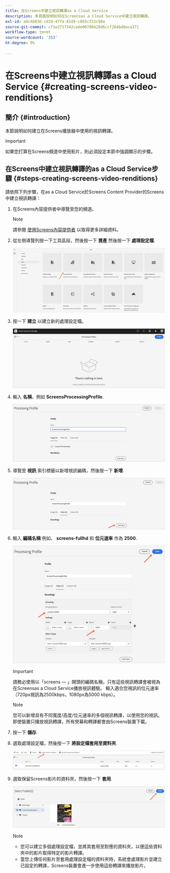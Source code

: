 ```yaml
---
title: 在Screens中建立視訊轉譯as a Cloud Service
description: 本頁面說明如何在Screensas a Cloud Service中建立視訊轉譯。
exl-id: a9c46036-cd29-47fa-81d9-c865cf22c98a
source-git-commit: cf1e2717342ca4e00780428d6ccf264bd8eca371
workflow-type: tm+mt
source-wordcount: '353'
ht-degree: 0%

---
```


# 在Screens中建立視訊轉譯as a Cloud Service {#creating-screens-video-renditions}

## 簡介 {#introduction}

本節說明如何建立在Screens播放器中使用的視訊轉譯。

>[!IMPORTANT]
>如果您打算在Screens頻道中使用影片，則必須設定本節中強調顯示的步驟。

## 在Screens中建立視訊轉譯的as a Cloud Service步驟 {#steps-creating-screens-video-renditions}

請依照下列步驟，在as a Cloud Service於Screens Content Provider的Screens中建立視訊轉譯：

1. 在Screens內容提供者中導覽至您的頻道。

   >[!NOTE]
   >請參閱 [使用Screens內容提供者](https://experienceleague.adobe.com/docs/experience-manager-cloud-service/screens-as-cloud-service/configure-screens-cloud/using-screens-content-provider.html?lang=en#screens-content-provider) 以取得更多詳細資料。

1. 從左側導覽列按一下工具區段，然後按一下 **資產** 然後按一下 **處理設定檔**.

   ![按一下處理設定檔](/help/screens-cloud/assets/configure/screens-cp-3.png)

1. 按一下 **建立** 以建立新的處理設定檔。

   ![按一下建立](/help/screens-cloud/assets/configure/screens-video-2.png)

1. 輸入 **名稱**，例如 **ScreensProcessingProfile**.

   ![](/help/screens-cloud/assets/configure/screens-video-3.png)

1. 導覽至 **視訊** 索引標籤以新增視訊編碼，然後按一下 **新增**.

   ![](/help/screens-cloud/assets/configure/screens-video-4a.png)

1. 輸入 **編碼名稱** 例如、 **screens-fullhd** 和 **位元速率** 作為 **2500**.

   ![](/help/screens-cloud/assets/configure/screens-video-4.png)

   >[!IMPORTANT]
   >請務必使用以「screens — 」開頭的編碼名稱，只有這些視訊轉譯會被視為在Screensas a Cloud Service播放視訊體驗。 輸入適合您視訊的位元速率（720px視訊為2500kbps，1080px為5000 kbps）。

   >[!NOTE]
   >您可以新增具有不同寬度/高度/位元速率的多個視訊轉譯，以使用您的視訊。 即使裝置只播放視訊轉譯，所有熒幕和轉譯都會由Screens裝置下載。

1. 按一下 **儲存**.

1. 選取處理設定檔，然後按一下 **將設定檔套用至資料夾**.

   ![將設定檔套用至資料夾](/help/screens-cloud/assets/configure/screens-video-5.png)

1. 選取保留Screens影片的資料夾，然後按一下 **套用**.

   ![按一下套用](/help/screens-cloud/assets/configure/screens-video-6.png)

   >[!NOTE]
   >* 您可以建立多個處理設定檔，並將其套用至對應的資料夾，以便這些資料夾中的影片取得特定的影片轉譯。
   >* 當您上傳任何影片至套用處理設定檔的資料夾時，系統會處理影片並建立已設定的轉譯，Screens裝置會進一步使用這些轉譯來播放影片。
